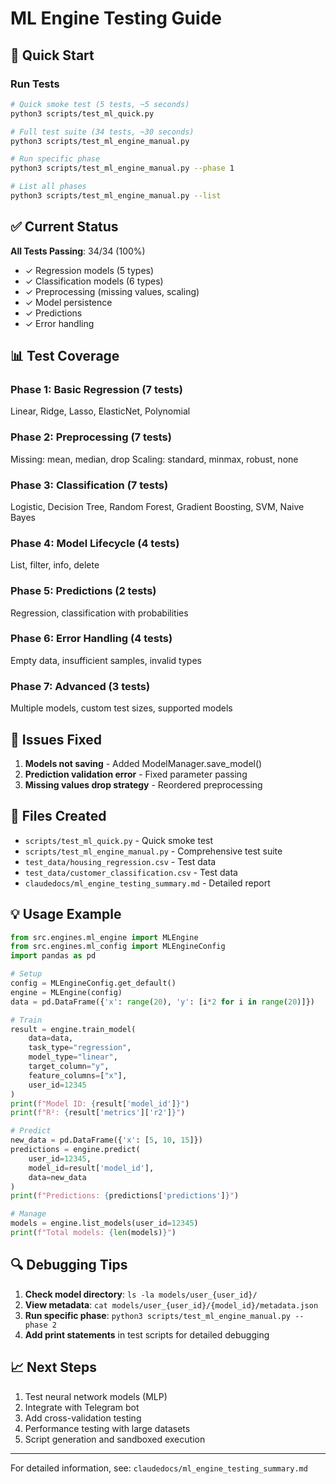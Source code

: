 # ML Engine Testing Guide

## 🚀 Quick Start

### Run Tests
```bash
# Quick smoke test (5 tests, ~5 seconds)
python3 scripts/test_ml_quick.py

# Full test suite (34 tests, ~30 seconds)
python3 scripts/test_ml_engine_manual.py

# Run specific phase
python3 scripts/test_ml_engine_manual.py --phase 1

# List all phases
python3 scripts/test_ml_engine_manual.py --list
```

## ✅ Current Status

**All Tests Passing**: 34/34 (100%)

- ✓ Regression models (5 types)
- ✓ Classification models (6 types)
- ✓ Preprocessing (missing values, scaling)
- ✓ Model persistence
- ✓ Predictions
- ✓ Error handling

## 📊 Test Coverage

### Phase 1: Basic Regression (7 tests)
Linear, Ridge, Lasso, ElasticNet, Polynomial

### Phase 2: Preprocessing (7 tests)
Missing: mean, median, drop
Scaling: standard, minmax, robust, none

### Phase 3: Classification (7 tests)
Logistic, Decision Tree, Random Forest, Gradient Boosting, SVM, Naive Bayes

### Phase 4: Model Lifecycle (4 tests)
List, filter, info, delete

### Phase 5: Predictions (2 tests)
Regression, classification with probabilities

### Phase 6: Error Handling (4 tests)
Empty data, insufficient samples, invalid types

### Phase 7: Advanced (3 tests)
Multiple models, custom test sizes, supported models

## 🐛 Issues Fixed

1. **Models not saving** - Added ModelManager.save_model()
2. **Prediction validation error** - Fixed parameter passing
3. **Missing values drop strategy** - Reordered preprocessing

## 📁 Files Created

- `scripts/test_ml_quick.py` - Quick smoke test
- `scripts/test_ml_engine_manual.py` - Comprehensive test suite
- `test_data/housing_regression.csv` - Test data
- `test_data/customer_classification.csv` - Test data
- `claudedocs/ml_engine_testing_summary.md` - Detailed report

## 💡 Usage Example

```python
from src.engines.ml_engine import MLEngine
from src.engines.ml_config import MLEngineConfig
import pandas as pd

# Setup
config = MLEngineConfig.get_default()
engine = MLEngine(config)
data = pd.DataFrame({'x': range(20), 'y': [i*2 for i in range(20)]})

# Train
result = engine.train_model(
    data=data,
    task_type="regression",
    model_type="linear",
    target_column="y",
    feature_columns=["x"],
    user_id=12345
)
print(f"Model ID: {result['model_id']}")
print(f"R²: {result['metrics']['r2']}")

# Predict
new_data = pd.DataFrame({'x': [5, 10, 15]})
predictions = engine.predict(
    user_id=12345,
    model_id=result['model_id'],
    data=new_data
)
print(f"Predictions: {predictions['predictions']}")

# Manage
models = engine.list_models(user_id=12345)
print(f"Total models: {len(models)}")
```

## 🔍 Debugging Tips

1. **Check model directory**: `ls -la models/user_{user_id}/`
2. **View metadata**: `cat models/user_{user_id}/{model_id}/metadata.json`
3. **Run specific phase**: `python3 scripts/test_ml_engine_manual.py --phase 2`
4. **Add print statements** in test scripts for detailed debugging

## 📈 Next Steps

1. Test neural network models (MLP)
2. Integrate with Telegram bot
3. Add cross-validation testing
4. Performance testing with large datasets
5. Script generation and sandboxed execution

---

For detailed information, see: `claudedocs/ml_engine_testing_summary.md`
